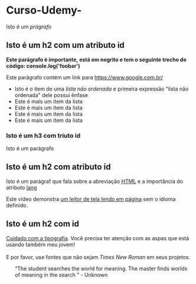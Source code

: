 # Curso-Udemy-
<!DOCTYPE html>
<html lang="pt-br">
<head>
<link rel="stylesheet"=href="https://gist.github.com/Kaioliveira1/a96515a700183658c8c338f32fb64602>
</head>
<body>
<h1><strong> Está é uma tag <i>H1</i> e o "H1" está com ênfase</strong></h1>
<p> Isto é um <i>prágrafo</i>
&nbsp;
<h2><strong>Isto é um h2 com um atributo id</strong></h2>
<p><strong>Este parágrafo é importante, está em negrito e tem o seguinte trecho de código: console.log('foobar')</strong></p>
<p>Este parágrafo contém um link para <a href="https://www.google.com.br/">https://www.google.com.br/</a>
&nbsp;
<ul>
	<li>Isto é o item de uma <i>lista não ordenada</i> e primeira expressão "lista não ordenada" dele possui ênfase</li>
<li>Este é mais um item da lista</li>
<li>Este é mais um item da lista</li>
<li>Este é mais um item da lista</li>
<li>Este é mais um item da lista</li>
</ul>
<h3>Isto é um h3 com triuto id</h3>
<p>Isto é um parágrafo</p>
<h2>Isto é um h2 com atributo id</h2>
<p>Isto é um parágraf que fala sobre a abreviação <u>HTML</u> e a importância do atributo <a href="https://html.spec.whatwg.org/multipage/dom.html#the-lang-and-xml:lang-attributes">lang</a><p>
<p>Este vídeo demonstra <a href="https://www.youtube.com/watch?v=NP94u7y_KkQ">um leitor de tela lendo em página</a> sem o idioma definido.
<h2>Isto é um h2 com id</h2>
<p><a href="https://smartquotesforsmartpeople.com/">Cuidado com a tipografia</a>. Você precisa ter atenção com as aspas que está usando também meu jovem!<br>
</br>
E por favor, use fontes que não sejam <i>Times New Roman</i> em seus projetos.<p>

<p><ul>&ldquo;The student searches the world for meaning. The master finds worlds of meaning in the search &rdquo; - Unknown</ul><p>
</body>
</html>
